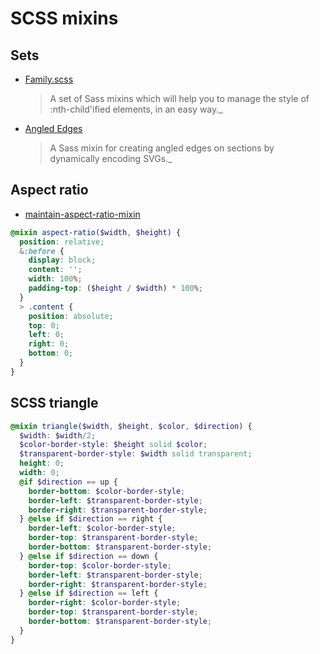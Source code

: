 # SCSS mixins

## Sets

- [Family.scss](https://github.com/LukyVj/family.scss)

  > A set of Sass mixins which will help you to manage the style of :nth-child'ified elements, in an easy way.\_

- [Angled Edges](https://github.com/josephfusco/angled-edges)

  > A Sass mixin for creating angled edges on sections by dynamically encoding SVGs.\_

## Aspect ratio

- [maintain-aspect-ratio-mixin](https://css-tricks.com/snippets/sass/maintain-aspect-ratio-mixin/)

```scss
@mixin aspect-ratio($width, $height) {
  position: relative;
  &:before {
    display: block;
    content: '';
    width: 100%;
    padding-top: ($height / $width) * 100%;
  }
  > .content {
    position: absolute;
    top: 0;
    left: 0;
    right: 0;
    bottom: 0;
  }
}
```

## SCSS triangle

```scss
@mixin triangle($width, $height, $color, $direction) {
  $width: $width/2;
  $color-border-style: $height solid $color;
  $transparent-border-style: $width solid transparent;
  height: 0;
  width: 0;
  @if $direction == up {
    border-bottom: $color-border-style;
    border-left: $transparent-border-style;
    border-right: $transparent-border-style;
  } @else if $direction == right {
    border-left: $color-border-style;
    border-top: $transparent-border-style;
    border-bottom: $transparent-border-style;
  } @else if $direction == down {
    border-top: $color-border-style;
    border-left: $transparent-border-style;
    border-right: $transparent-border-style;
  } @else if $direction == left {
    border-right: $color-border-style;
    border-top: $transparent-border-style;
    border-bottom: $transparent-border-style;
  }
}
```

